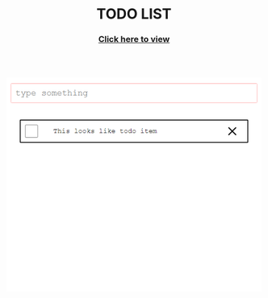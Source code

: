 <div align='center'>
    <h1>TODO LIST</h1>
    <h3><a href="https://ashwin521.github.io/todo-list/">Click here to view</a></h3>
    <br><br><br>
    <img src='./screenshot.png'>
</div>
